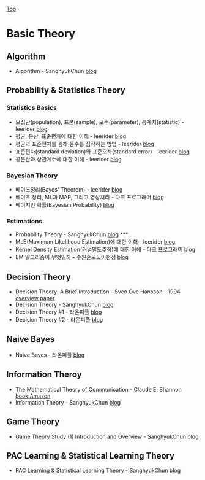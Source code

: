 [Top](index.md)

# Basic Theory

## Algorithm

* Algorithm - SanghyukChun [blog](http://sanghyukchun.github.io/60/)



## Probability & Statistics Theory

### Statistics Basics

* 모집단(population), 표본(sample), 모수(parameter), 통계치(statistic) - leerider  [blog](http://blog.naver.com/PostList.nhn?from=postList&blogId=leerider&categoryNo=59&currentPage=7)
* 평균, 분산, 표준편차에 대한 이해 - leerider [blog](http://blog.naver.com/PostList.nhn?from=postList&blogId=leerider&categoryNo=59&currentPage=31)
* 평균과 표준편차를 통해 등수를 짐작하는 방법 - leerider [blog](http://blog.naver.com/PostList.nhn?from=postList&blogId=leerider&categoryNo=59&currentPage=27)
* 표준편차(standard deviation)와 표준오차(standard error) - leerider [blog](http://blog.naver.com/PostList.nhn?from=postList&blogId=leerider&categoryNo=59&currentPage=6)
* 공분산과 상관계수에 대한 이해 - leerider [blog](http://blog.naver.com/PostList.nhn?from=postList&blogId=leerider&categoryNo=59&currentPage=30)



### Bayesian Theory

* 베이즈정리(Bayes' Theorem) - leerider [blog](http://blog.naver.com/PostList.nhn?from=postList&blogId=leerider&categoryNo=59&currentPage=22)
* 베이즈 정리, ML과 MAP, 그리고 영상처리 - 다크 프로그래머 [blog](http://darkpgmr.tistory.com/62?category=761008)
* 베이지언 확률(Bayesian Probability) [blog](http://darkpgmr.tistory.com/119?category=761008)



### Estimations

* Probability Theory - SanghyukChun [blog](http://sanghyukchun.github.io/58/) ***
* MLE(Maximum Likelihood Estimation)에 대한 이해 - leerider [blog](http://blog.naver.com/PostView.nhn?blogId=leerider&logNo=100189193480)
* Kernel Density Estimation(커널밀도추정)에 대한 이해 - 다크 프로그래머 [blog](http://darkpgmr.tistory.com/147?category=761008)
* EM 알고리즘이 무엇일까 - 수원혼모노이현성 [blog](https://ita9naiwa.github.io/%ED%86%B5%EA%B3%84/2018/03/21/EM.html)

## Decision Theory

* Decision Theory: A Brief Introduction - Sven Ove Hansson - 1994 [overview paper](https://people.kth.se/~soh/decisiontheory.pdf)
* Decision Theory - SanghyukChun [blog](http://sanghyukchun.github.io/61/)
* Decision Theory #1 - 라온피플 [blog](https://laonple.blog.me/220847975603)
* Decision Theory #2 - 라온피플 [blog](https://laonple.blog.me/220847975603)

## Naive Bayes

* Naive Bayes - 라온피플 [blog](https://laonple.blog.me/220850892431)

## Information Theroy

* The Mathematical Theory of Communication - Claude E. Shannon [book:Amazon](https://www.amazon.com/Mathematical-Theory-Communication-Claude-Shannon/dp/0252725484)
* Information Theory - SanghyukChun [blog](http://sanghyukchun.github.io/62/) 


## Game Theory

* Game Theory Study (1) Introduction and Overview - SanghyukChun [blog](http://sanghyukchun.github.io/101/)


## PAC Learning & Statistical Learning Theory

* PAC Learning & Statistical Learning Theory - SanghyukChun [blog](http://sanghyukchun.github.io/66/)
